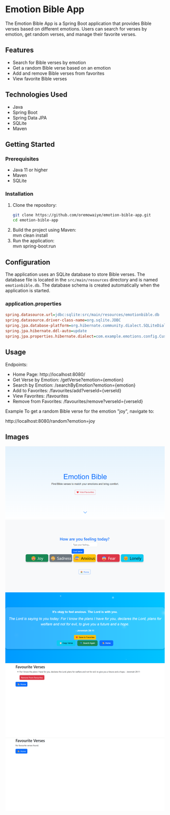 # Emotion Bible App

The Emotion Bible App is a Spring Boot application that provides Bible verses based on different 
emotions. Users can search for verses by emotion, get random verses, and manage their favorite verses.

## Features

- Search for Bible verses by emotion
- Get a random Bible verse based on an emotion
- Add and remove Bible verses from favorites
- View favorite Bible verses

## Technologies Used

- Java
- Spring Boot
- Spring Data JPA
- SQLite
- Maven

## Getting Started

### Prerequisites

- Java 11 or higher
- Maven
- SQLite

### Installation

1. Clone the repository:
   ```sh
   git clone https://github.com/oremowaiye/emotion-bible-app.git
   cd emotion-bible-app
2. Build the project using Maven:  
   mvn clean install
3.  Run the application:  
   mvn spring-boot:run


## Configuration

The application uses an SQLite database 
to store Bible verses. The database file is located in the `src/main/resources` directory and is named `emotionbible.db`. The database schema is created automatically when the application is started.

### application.properties

```ini
spring.datasource.url=jdbc:sqlite:src/main/resources/emotionbible.db
spring.datasource.driver-class-name=org.sqlite.JDBC
spring.jpa.database-platform=org.hibernate.community.dialect.SQLiteDialect
spring.jpa.hibernate.ddl-auto=update
spring.jpa.properties.hibernate.dialect=com.example.emotions.config.CustomSQLiteDialect

```
## Usage

Endpoints:

- Home  Page: http://localhost:8080/
- Get Verse by Emotion: /getVerse?emotion={emotion}
- Search by Emotion: /searchByEmotion?emotion={emotion}
- Add to Favorites: /favourites/add?verseId={verseId}
- View Favorites: /favourites
- Remove from Favorites: /favourites/remove?verseId={verseId}

Example
To get a random Bible verse for the emotion "joy", navigate to:

http://localhost:8080/random?emotion=joy


## Images

![Home Page](src/main/resources/images/home.png)
![Search by Emotion](src/main/resources/images/search.png)
![Results Page](src/main/resources/images/results.png)
![Add to Favorites](src/main/resources/images/favourites.png)
![Remove from Favorites](src/main/resources/images/remove.png)
